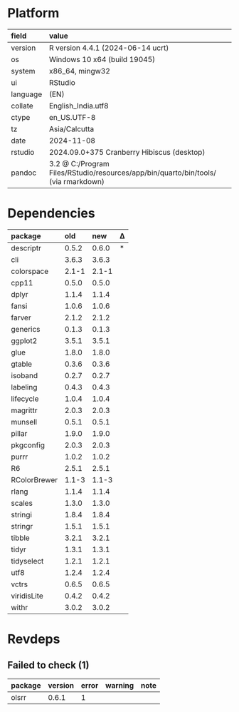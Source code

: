 # Platform

|field    |value                                                                              |
|:--------|:----------------------------------------------------------------------------------|
|version  |R version 4.4.1 (2024-06-14 ucrt)                                                  |
|os       |Windows 10 x64 (build 19045)                                                       |
|system   |x86_64, mingw32                                                                    |
|ui       |RStudio                                                                            |
|language |(EN)                                                                               |
|collate  |English_India.utf8                                                                 |
|ctype    |en_US.UTF-8                                                                        |
|tz       |Asia/Calcutta                                                                      |
|date     |2024-11-08                                                                         |
|rstudio  |2024.09.0+375 Cranberry Hibiscus (desktop)                                         |
|pandoc   |3.2 @ C:/Program Files/RStudio/resources/app/bin/quarto/bin/tools/ (via rmarkdown) |

# Dependencies

|package      |old   |new   |Δ  |
|:------------|:-----|:-----|:--|
|descriptr    |0.5.2 |0.6.0 |*  |
|cli          |3.6.3 |3.6.3 |   |
|colorspace   |2.1-1 |2.1-1 |   |
|cpp11        |0.5.0 |0.5.0 |   |
|dplyr        |1.1.4 |1.1.4 |   |
|fansi        |1.0.6 |1.0.6 |   |
|farver       |2.1.2 |2.1.2 |   |
|generics     |0.1.3 |0.1.3 |   |
|ggplot2      |3.5.1 |3.5.1 |   |
|glue         |1.8.0 |1.8.0 |   |
|gtable       |0.3.6 |0.3.6 |   |
|isoband      |0.2.7 |0.2.7 |   |
|labeling     |0.4.3 |0.4.3 |   |
|lifecycle    |1.0.4 |1.0.4 |   |
|magrittr     |2.0.3 |2.0.3 |   |
|munsell      |0.5.1 |0.5.1 |   |
|pillar       |1.9.0 |1.9.0 |   |
|pkgconfig    |2.0.3 |2.0.3 |   |
|purrr        |1.0.2 |1.0.2 |   |
|R6           |2.5.1 |2.5.1 |   |
|RColorBrewer |1.1-3 |1.1-3 |   |
|rlang        |1.1.4 |1.1.4 |   |
|scales       |1.3.0 |1.3.0 |   |
|stringi      |1.8.4 |1.8.4 |   |
|stringr      |1.5.1 |1.5.1 |   |
|tibble       |3.2.1 |3.2.1 |   |
|tidyr        |1.3.1 |1.3.1 |   |
|tidyselect   |1.2.1 |1.2.1 |   |
|utf8         |1.2.4 |1.2.4 |   |
|vctrs        |0.6.5 |0.6.5 |   |
|viridisLite  |0.4.2 |0.4.2 |   |
|withr        |3.0.2 |3.0.2 |   |

# Revdeps

## Failed to check (1)

|package |version |error |warning |note |
|:-------|:-------|:-----|:-------|:----|
|olsrr   |0.6.1   |1     |        |     |

